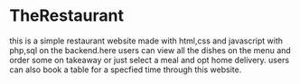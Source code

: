 # TheRestaurant
this is a simple restaurant website made with html,css and javascript with php,sql on the backend.here users can view all the dishes on the menu and order some on takeaway or
just select a meal and opt home delivery.
users can also book a table for a specfied time through this website.
